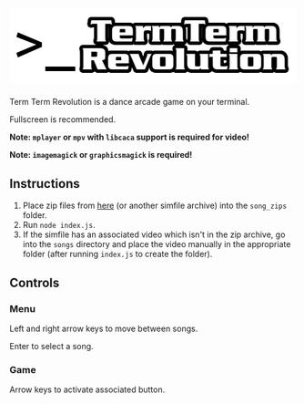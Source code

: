 # ![TTR logo](https://github.com/jordanbuchman/termtermrevolution/raw/master/logo.png)

Term Term Revolution is a dance arcade game on your terminal.

Fullscreen is recommended.

**Note: `mplayer` or `mpv` with `libcaca` support is required for video!**

**Note: `imagemagick` or `graphicsmagick` is required!**

## Instructions

1. Place zip files from [here](https://zenius-i-vanisher.com/v5.2/simfiles.php) (or another simfile archive) into the `song_zips` folder.
2. Run `node index.js`.
3. If the simfile has an associated video which isn't in the zip archive, go into the `songs` directory and place the video manually in the appropriate folder (after running `index.js` to create the folder).

## Controls

### Menu
Left and right arrow keys to move between songs.

Enter to select a song.

### Game
Arrow keys to activate associated button.

